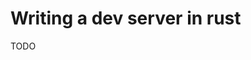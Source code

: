 <meta name="daria:title" content="Writing a dev server in rust">
<meta name="daria:title_slug" content="writing_a_dev_server_in_rust">
<meta name="daria:order" content="5">
<meta name="daria:created_on" content="2022-07-05">
<meta name="daria:tags" content="rust,html/css,javascript">
<meta name="daria:image_id" content="cranes-2">

# Writing a dev server in rust

TODO